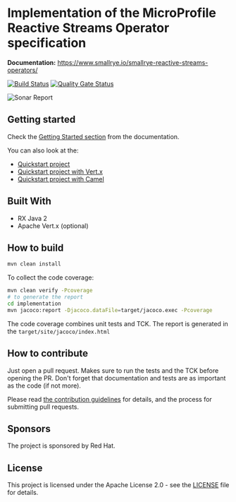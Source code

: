 # Implementation of the MicroProfile Reactive Streams Operator specification


**Documentation:** https://www.smallrye.io/smallrye-reactive-streams-operators/

[![Build Status](https://semaphoreci.com/api/v1/smallrye/smallrye-reactive-streams-operators/branches/master/badge.svg)](https://semaphoreci.com/smallrye/smallrye-reactive-streams-operators)
[![Quality Gate Status](https://sonarcloud.io/api/project_badges/measure?project=smallrye_smallrye-reactive-streams-operators&metric=alert_status)](https://sonarcloud.io/dashboard?id=smallrye_smallrye-reactive-streams-operators)

![Sonar Report](https://sonarcloud.io/api/project_badges/quality_gate?project=io.smallrye.reactive%3Asmallrye-reactive-streams-operators-project)

## Getting started

Check the [Getting Started section](https://www.smallrye.io/smallrye-reactive-streams-operators/#_getting_started) 
from the documentation.

You can also look at the:
 
* [Quickstart project](examples/quickstart)
* [Quickstart project with Vert.x](examples/quickstart-vertx)
* [Quickstart project with Camel](examples/quickstart-camel)


## Built With

* RX Java 2
* Apache Vert.x (optional)


## How to build

```bash
mvn clean install
```

To collect the code coverage:

```bash
mvn clean verify -Pcoverage
# to generate the report
cd implementation
mvn jacoco:report -Djacoco.dataFile=target/jacoco.exec -Pcoverage
```

The code coverage combines unit tests and TCK. The report is generated in the `target/site/jacoco/index.html`

## How to contribute

Just open a pull request. Makes sure to run the tests and the TCK before opening the PR. Don't forget that documentation 
and tests are as important as the code (if not more).

Please read [the contribution guidelines](CONTRIBUTING.md) for details, and the process for submitting pull requests. 

## Sponsors

The project is sponsored by Red Hat.

## License

This project is licensed under the Apache License 2.0 - see the [LICENSE](LICENSE) file for details.

